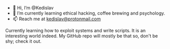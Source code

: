 <!---
Kedislav/Kedislav is a ✨ special ✨ repository because its `README.md` (this file) appears on your GitHub profile.
You can click the Preview link to take a look at your changes.
--->

- 👋 Hi, I’m @Kedislav
- 🌱 I’m currently learning ethical hacking, coffee brewing and psychology.
- 📫 Reach me at kedislav@protonmail.com

Currently learning how to exploit systems and write scripts. It is an interesting world indeed.
My GitHub repo will mostly be that so, don't be shy; check it out.


